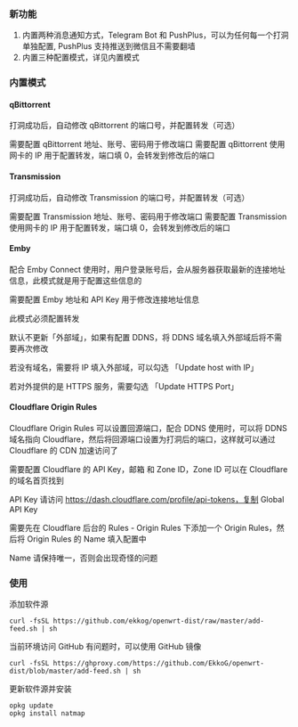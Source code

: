 ### 新功能

1. 内置两种消息通知方式，Telegram Bot 和 PushPlus，可以为任何每一个打洞单独配置, PushPlus 支持推送到微信且不需要翻墙
2. 内置三种配置模式，详见内置模式

### 内置模式

#### qBittorrent

打洞成功后，自动修改 qBittorrent 的端口号，并配置转发（可选）

需要配置 qBittorrent 地址、账号、密码用于修改端口
需要配置 qBittorrent 使用网卡的 IP 用于配置转发，端口填 0，会转发到修改后的端口

#### Transmission

打洞成功后，自动修改 Transmission 的端口号，并配置转发（可选）

需要配置 Transmission 地址、账号、密码用于修改端口
需要配置 Transmission 使用网卡的 IP 用于配置转发，端口填 0，会转发到修改后的端口

#### Emby

配合 Emby Connect 使用时，用户登录账号后，会从服务器获取最新的连接地址信息，此模式就是用于配置这些信息的

需要配置 Emby 地址和 API Key 用于修改连接地址信息

此模式必须配置转发

默认不更新「外部域」，如果有配置 DDNS，将 DDNS 域名填入外部域后将不需要再次修改

若没有域名，需要将 IP 填入外部域，可以勾选 「Update host with IP」

若对外提供的是 HTTPS 服务，需要勾选 「Update HTTPS Port」


#### Cloudflare Origin Rules

Cloudflare Origin Rules 可以设置回源端口，配合 DDNS 使用时，可以将 DDNS 域名指向 Cloudflare，然后将回源端口设置为打洞后的端口，这样就可以通过 Cloudflare 的 CDN 加速访问了

需要配置 Cloudflare 的 API Key，邮箱 和 Zone ID，Zone ID 可以在 Cloudflare 的域名首页找到

API Key 请访问 https://dash.cloudflare.com/profile/api-tokens，复制 Global API Key

需要先在 Cloudflare 后台的 Rules - Origin Rules 下添加一个 Origin Rules，然后将 Origin Rules 的 Name 填入配置中

Name 请保持唯一，否则会出现奇怪的问题


### 使用

添加软件源

```
curl -fsSL https://github.com/ekkog/openwrt-dist/raw/master/add-feed.sh | sh 
```

当前环境访问 GitHub 有问题时，可以使用 GitHub 镜像

```
curl -fsSL https://ghproxy.com/https://github.com/EkkoG/openwrt-dist/blob/master/add-feed.sh | sh
```

更新软件源并安装

```
opkg update
opkg install natmap
```
